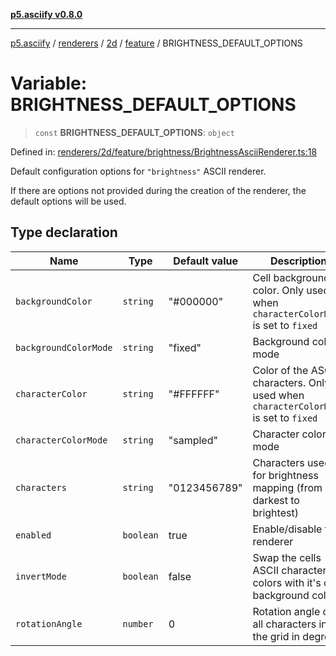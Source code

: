 [**p5.asciify v0.8.0**](../../../../../../../README.md)

***

[p5.asciify](../../../../../../../README.md) / [renderers](../../../../../README.md) / [2d](../../../README.md) / [feature](../README.md) / BRIGHTNESS\_DEFAULT\_OPTIONS

# Variable: BRIGHTNESS\_DEFAULT\_OPTIONS

> `const` **BRIGHTNESS\_DEFAULT\_OPTIONS**: `object`

Defined in: [renderers/2d/feature/brightness/BrightnessAsciiRenderer.ts:18](https://github.com/humanbydefinition/p5.asciify/blob/b019705f5b5ac899f9bd233de3aa255aa7f68509/src/lib/renderers/2d/feature/brightness/BrightnessAsciiRenderer.ts#L18)

Default configuration options for `"brightness"` ASCII renderer. 

If there are options not provided during the creation of the renderer, the default options will be used.

## Type declaration

| Name | Type | Default value | Description | Defined in |
| ------ | ------ | ------ | ------ | ------ |
| <a id="backgroundcolor"></a> `backgroundColor` | `string` | "#000000" | Cell background color. Only used when `characterColorMode` is set to `fixed` | [renderers/2d/feature/brightness/BrightnessAsciiRenderer.ts:28](https://github.com/humanbydefinition/p5.asciify/blob/b019705f5b5ac899f9bd233de3aa255aa7f68509/src/lib/renderers/2d/feature/brightness/BrightnessAsciiRenderer.ts#L28) |
| <a id="backgroundcolormode"></a> `backgroundColorMode` | `string` | "fixed" | Background color mode | [renderers/2d/feature/brightness/BrightnessAsciiRenderer.ts:30](https://github.com/humanbydefinition/p5.asciify/blob/b019705f5b5ac899f9bd233de3aa255aa7f68509/src/lib/renderers/2d/feature/brightness/BrightnessAsciiRenderer.ts#L30) |
| <a id="charactercolor"></a> `characterColor` | `string` | "#FFFFFF" | Color of the ASCII characters. Only used when `characterColorMode` is set to `fixed` | [renderers/2d/feature/brightness/BrightnessAsciiRenderer.ts:24](https://github.com/humanbydefinition/p5.asciify/blob/b019705f5b5ac899f9bd233de3aa255aa7f68509/src/lib/renderers/2d/feature/brightness/BrightnessAsciiRenderer.ts#L24) |
| <a id="charactercolormode"></a> `characterColorMode` | `string` | "sampled" | Character color mode | [renderers/2d/feature/brightness/BrightnessAsciiRenderer.ts:26](https://github.com/humanbydefinition/p5.asciify/blob/b019705f5b5ac899f9bd233de3aa255aa7f68509/src/lib/renderers/2d/feature/brightness/BrightnessAsciiRenderer.ts#L26) |
| <a id="characters"></a> `characters` | `string` | "0123456789" | Characters used for brightness mapping (from darkest to brightest) | [renderers/2d/feature/brightness/BrightnessAsciiRenderer.ts:22](https://github.com/humanbydefinition/p5.asciify/blob/b019705f5b5ac899f9bd233de3aa255aa7f68509/src/lib/renderers/2d/feature/brightness/BrightnessAsciiRenderer.ts#L22) |
| <a id="enabled"></a> `enabled` | `boolean` | true | Enable/disable the renderer | [renderers/2d/feature/brightness/BrightnessAsciiRenderer.ts:20](https://github.com/humanbydefinition/p5.asciify/blob/b019705f5b5ac899f9bd233de3aa255aa7f68509/src/lib/renderers/2d/feature/brightness/BrightnessAsciiRenderer.ts#L20) |
| <a id="invertmode"></a> `invertMode` | `boolean` | false | Swap the cells ASCII character colors with it's cell background colors | [renderers/2d/feature/brightness/BrightnessAsciiRenderer.ts:32](https://github.com/humanbydefinition/p5.asciify/blob/b019705f5b5ac899f9bd233de3aa255aa7f68509/src/lib/renderers/2d/feature/brightness/BrightnessAsciiRenderer.ts#L32) |
| <a id="rotationangle"></a> `rotationAngle` | `number` | 0 | Rotation angle of all characters in the grid in degrees | [renderers/2d/feature/brightness/BrightnessAsciiRenderer.ts:34](https://github.com/humanbydefinition/p5.asciify/blob/b019705f5b5ac899f9bd233de3aa255aa7f68509/src/lib/renderers/2d/feature/brightness/BrightnessAsciiRenderer.ts#L34) |
